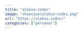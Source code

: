 ```yaml
---
title: "aleksa.codes"
image: "showcase/aleksa-codes.png"
url: "https://aleksa.codes/"
categories: ["personal"]
---
```

